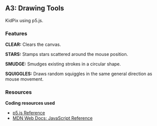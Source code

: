 ## A3: Drawing Tools

KidPix using p5.js.

### Features

**CLEAR:** Clears the canvas.

**STARS:** Stamps stars scattered around the mouse position.

**SMUDGE:** Smudges existing strokes in a circular shape.

**SQUIGGLES:** Draws random squiggles in the same general direction as mouse movement.

### Resources

**Coding resources used**

-   [p5.js Reference](https://p5js.org/reference/)
-   [MDN Web Docs: JavaScript Reference](https://developer.mozilla.org/en-US/docs/Web/JavaScript/Reference)
